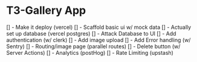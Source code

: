 # T3-Gallery App

[] - Make it deploy (vercel)
[] - Scaffold basic ui w/ mock data
[] - Actually set up database (vercel postgres)
[] - Attack Database to UI
[] - Add authentication (w/ clerk)
[] - Add image upload
[] - Add Error handling (w/ Sentry)
[] - Routing/image page (parallel routes)
[] - Delete button (w/ Server Actions)
[] - Analytics (postHog)
[] - Rate Limiting (upstash)
